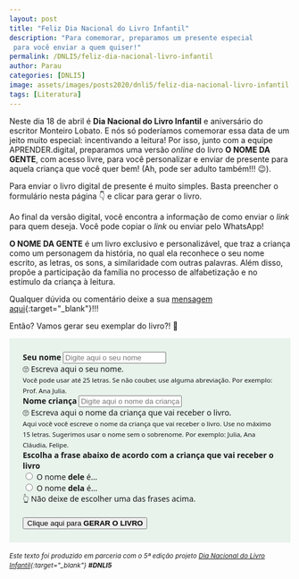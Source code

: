 ```yaml
---
layout: post
title: "Feliz Dia Nacional do Livro Infantil"
description: "Para comemorar, preparamos um presente especial
 para você enviar a quem quiser!"
permalink: /DNLI5/feliz-dia-nacional-livro-infantil
author: Parau
categories: [DNLI5]
image: assets/images/posts2020/dnli5/feliz-dia-nacional-livro-infantil.jpg
tags: [Literatura]
---
```


<style>
.onomegente {float: right; width: 45%;}
.amazon {float: right; width: 25%; margin-left: 10px; margin-top: 10px; box-shadow: 0 4px 8px 0 rgba(0, 0, 0, 0.2), 0 6px 20px 0 rgba(0, 0, 0, 0.19);}
.bruxa {float: right; width: 25%;}
.kindle {float: right; width: 35%; padding:10px;}
.d5a10 {
  font-family: 'Crafty Girls', cursive;
  color:gray;
  font-weight: bold;
}
figure {
  margin: 0rem;
}
figcaption {
display: block;
position: relative;
top:-30px;
font-style: italic;
text-align: center;
}
@media (min-width: 576px) {
  .bd-example {
      position: relative;
      padding: 1.5rem;
      /*margin-right: 0;
      margin-left: 0;*/
      border-width: .2rem;
      /*border: solid #f7f7f9;*/
      background-color: #e8f3ec;
  }
}
@media (max-width: 575px) {
  .bd-example {
      position: relative;
      padding: 0.5rem;
      /*margin-right: 0;
      margin-left: 0;*/
      background-color: #e8f3ec;
  }
}
.loading{
  background-image : url('/assets/images/loading02.gif');  
  background-repeat:no-repeat;
  background-size: contain;
}
.center {
  /*display: block;
  margin-left: auto;
  margin-right: auto;*/
  width: 40px;
  margin-bottom: 0;
}
</style>
Neste dia 18 de abril é **Dia Nacional do Livro Infantil** e aniversário do escritor Monteiro Lobato. E nós só poderíamos comemorar essa data de um jeito muito especial: incentivando a leitura! Por isso, junto com a equipe APRENDER.digital, preparamos uma versão *online* do livro **O NOME DA GENTE**, com acesso livre, para você personalizar e enviar de presente para aquela criança que você quer bem! (Ah, pode ser adulto também!!! 😉).

Para enviar o livro digital de presente é muito simples. Basta preencher o formulário nesta página 👇 e clicar para gerar o livro.

Ao final da versão digital, você encontra a informação de como enviar o *link* para quem deseja. Você pode copiar o *link* ou enviar pelo WhatsApp!

**O NOME DA GENTE** é um livro exclusivo e personalizável, que traz a criança como um personagem da história, no qual ela reconhece o seu nome escrito, as letras, os sons, a similaridade com outras palavras. Além disso, propõe a participação da família no processo de alfabetização e no estímulo da criança à leitura.

Qualquer dúvida ou comentário deixe a sua [mensagem aqui](https://www.facebook.com/d5a10/posts/154273796121337){:target="_blank"}!!!

Então? Vamos gerar seu exemplar do livro?! 🎁

<div class="bd-example" style="font-family:'Segoe UI', 'Helvetica Neue', 'Arial'">
      <form id="formLivro" name="formLivro" target="_blank" class="needs-validation" novalidate action="https://livros.aprender.digital/DNLI5/ONomeDaGente.html#book/page/1" method="GET">
        <div class="form-group">
          <label for="de"><b>Seu nome</b></label>
          <input type="de" class="form-control form-control-lg" placeholder="Digite aqui o seu nome" maxlength="25" required
              id="formde" name="de">
          <div class="invalid-feedback">
            🙄 Escreva aqui o seu nome.
          </div>
          <small id="nomeProfHelp" class="form-text text-muted">
            Você pode usar até 25 letras. Se não couber, use alguma abreviação. Por exemplo: Prof. Ana Julia.
          </small>
        </div>
        <div class="form-group">
          <label for="nome">
            <b>Nome criança</b>
          </label>
          <input type="nome" class="form-control form-control-lg" placeholder="Digite aqui o nome da criança" maxlength="15" required id="formNome" name="nome" onkeyup="DefineNome(this)">
          <div class="invalid-feedback">
              🙄 Escreva aqui o nome da criança que vai receber o livro.
          </div>
          <small id="nomeHelp" class="form-text text-muted">
            Aqui você você escreve o nome da criança que vai receber o livro. 
            Use no m&aacute;ximo 15 letras.
            Sugerimos usar o nome sem o sobrenome. Por exemplo: Julia, Ana Cl&aacute;udia, Felipe.
          </small>
        </div>
        <div class="form-group">
          <label for="frase"><b>Escolha a frase abaixo de acordo com a criança que vai receber o livro</b></label>
          <div class="custom-control custom-radio form-control-lg">
            <input type="radio" class="custom-control-input" id="dele" name="deleDela" value="dele" required>
            <label id="deleLabel" class="custom-control-label" for="dele">
              O nome <b>dele</b> é...</label>
          </div>
          <div class="custom-control custom-radio form-control-lg">
            <input type="radio" class="custom-control-input" id="dela" name="deleDela" value="dela" required>
            <label id="delaLabel" class="custom-control-label" for="dela">
              O nome <b>dela</b> é...</label>
              <div class="invalid-feedback">
                👆 Não deixe de escolher uma das frases acima.
              </div>
          </div>
        </div>
        <br />
        <button name="enviar" style="display: none;" type="submit"></button>
        <button id="botaoGerarLivro" type="button" onclick="callGerar()" class="heart btn btn-success btn-block mt-2">Clique aqui para <b>GERAR O LIVRO</b></button>
      </form>
</div>
<script>
  function DefineNome(input) {
      document.getElementById("deleLabel").innerHTML = "O nome <b>dele</b> é " + input.value + ".";
      document.getElementById("delaLabel").innerHTML = "O nome <b>dela</b> é " + input.value + ".";
  }
  (function() {
    'use strict';
    window.addEventListener('load', function() {
      // Fetch all the forms we want to apply custom Bootstrap validation styles to
      var forms = document.getElementsByClassName('needs-validation');
      // Loop over them and prevent submission
      var validation = Array.prototype.filter.call(forms, function(form) {
        form.addEventListener('submit', function(event) {
          if (form.checkValidity() === false) {
            event.preventDefault();
            event.stopPropagation();
          }
          else {
            //alert("navegar");
            //event.preventDefault();
            //event.stopPropagation();
            //window.location.href = 'livro-gerar.html';
          }
          form.classList.add('was-validated');
        }, false);
      });
    }, false);
  })();

  function callGerar() {
   if (document.formLivro.checkValidity()) {
     document.getElementById("botaoGerarLivro").disabled = true;
     document.getElementById("botaoGerarLivro").innerHTML = 'Gerando o livro... <img class="center" src="/assets/images/loading03.gif"> Uma nova janela será aberta!';
     setTimeout(callSubmit, 4000);
   } else {
     document.formLivro.enviar.click();
   }
  }
  function callSubmit() {
     document.getElementById("botaoGerarLivro").disabled = false;
     document.getElementById("botaoGerarLivro").innerHTML = 'Clique aqui para <b>GERAR O LIVRO</b>';
    document.formLivro.enviar.click();
  }
</script>


<small><i>Este texto foi produzido em parceria com o 5ª edição projeto [Dia Nacional do Livro Infantil](https://dnli.aprender.digital){:target="\_blank"} **#DNLI5**</i></small>
